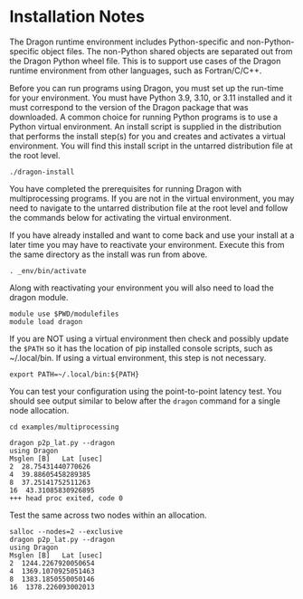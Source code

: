 # Installation Notes
The Dragon runtime environment includes Python-specific and non-Python-specific object files.  The non-Python
shared objects are separated out from the Dragon Python wheel file.  This is to support use cases of the
Dragon runtime environment from other languages, such as Fortran/C/C++.

Before you can run programs using Dragon, you must set up the run-time for your
environment. You must have Python 3.9, 3.10, or 3.11 installed and it must correspond to the version of the Dragon package that was downloaded. A common choice for running Python programs is to use a Python virtual
environment. An install script is supplied in the distribution that performs the
install step(s) for you and creates and activates a virtual environment. You will
find this install script in the untarred distribution file at the root level.

    ./dragon-install

You have completed the prerequisites for running Dragon with multiprocessing programs. If you are not in the virtual environment, you may need to navigate to the untarred distribution file at the root level and follow the commands below for activating the virtual environment.

If you have already installed and want to come back and use your install at a later
time you may have to reactivate your environment. Execute this from the same directory as the install was run from above.

    . _env/bin/activate

Along with reactivating your environment you will also need to load the dragon
module.

    module use $PWD/modulefiles
    module load dragon

If you are NOT using a virtual environment then check and possibly update the
`$PATH` so it has the location of pip installed console scripts, such as
~/.local/bin. If using a virtual environment, this step is not necessary.

    export PATH=~/.local/bin:${PATH}

You can test your configuration using the point-to-point latency test.  You should see output similar to below after the `dragon` command for a single node allocation.
```
cd examples/multiprocessing

dragon p2p_lat.py --dragon
using Dragon
Msglen [B]   Lat [usec]
2  28.75431440770626
4  39.88605458289385
8  37.25141752511263
16  43.31085830926895
+++ head proc exited, code 0
```

Test the same across two nodes within an allocation.
```
salloc --nodes=2 --exclusive
dragon p2p_lat.py --dragon
using Dragon
Msglen [B]   Lat [usec]
2  1244.2267920050654
4  1369.1070925051463
8  1383.1850550050146
16  1378.226093002013
```
